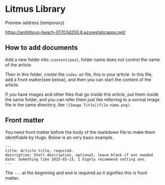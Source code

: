 # Litmus Library

Preview address (temporary)

https://ambitious-beach-01703d200.6.azurestaticapps.net/

## How to add documents

Add a new folder into `/content/post`, folder name does not control the name of the article. 

Then in this folder, create the `index.md` file, this is your article. In this file, add a front matter(see below), and then you can start the content of the article. 

If you have images and other files that go inside this article, put them inside the same folder, and you can refer them just like referring to a normal image file in the same directory, like `![Image Title](file-name.png)`.

## Front matter

You need front matter before the body of the markdown file to make them identifiable by Hugo. Below is an very basic example.

```
---
title: Article title, required. 
description: Short description, optional, leave blank if not needed
date: Something like 2025-03-13, I highly recommend setting one. 
---
```
The `---` at the beginning and end is required as it signifies this is front matter. 